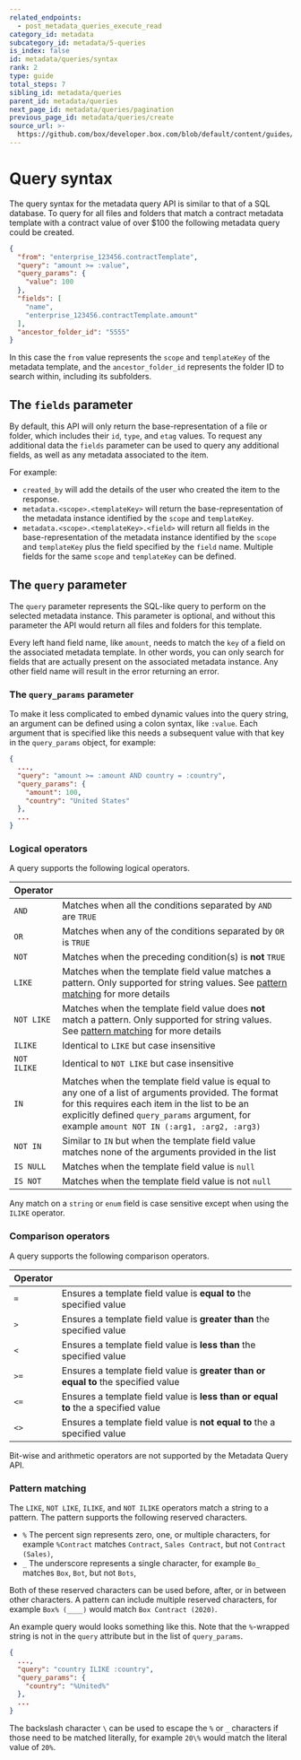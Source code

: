 ```yaml
---
related_endpoints:
  - post_metadata_queries_execute_read
category_id: metadata
subcategory_id: metadata/5-queries
is_index: false
id: metadata/queries/syntax
rank: 2
type: guide
total_steps: 7
sibling_id: metadata/queries
parent_id: metadata/queries
next_page_id: metadata/queries/pagination
previous_page_id: metadata/queries/create
source_url: >-
  https://github.com/box/developer.box.com/blob/default/content/guides/metadata/5-queries/2-syntax.md
---
```

# Query syntax

The query syntax for the metadata query API is similar to that of a SQL
database. To query for all files and folders that match a contract metadata
template with a contract value of over \$100 the following metadata query could
be created.

```json
{
  "from": "enterprise_123456.contractTemplate",
  "query": "amount >= :value",
  "query_params": {
    "value": 100
  },
  "fields": [
    "name",
    "enterprise_123456.contractTemplate.amount"
  ],
  "ancestor_folder_id": "5555"
}
```

In this case the `from` value represents the `scope` and `templateKey` of the
metadata template, and the `ancestor_folder_id` represents the folder ID to
search within, including its subfolders.

## The `fields` parameter

By default, this API will only return the base-representation of a file or
folder, which includes their `id`, `type`, and `etag` values. To request any
additional data the `fields` parameter can be used to query any additional
fields, as well as any metadata associated to the item.

For example:

* `created_by` will add the details of the user who created the item to
the response.
* `metadata.<scope>.<templateKey>` will return the base-representation
of the metadata instance identified by the `scope` and `templateKey`.
* `metadata.<scope>.<templateKey>.<field>` will return all fields in the
  base-representation of the metadata instance identified by the `scope` and
  `templateKey` plus the field specified by the `field` name. Multiple fields
  for the same `scope` and `templateKey` can be defined.

## The `query` parameter

The `query` parameter represents the SQL-like query to perform on the selected
metadata instance. This parameter is optional, and without this parameter the
API would return all files and folders for this template.

Every left hand field name, like `amount`, needs to match the `key` of a
field on the associated metadata template. In other words, you can only search
for fields that are actually present on the associated metadata instance. Any
other field name will result in the error returning an error.

### The `query_params` parameter

To make it less complicated to embed dynamic values into the query string, an
argument can be defined using a colon syntax, like `:value`. Each argument that
is specified like this needs a subsequent value with that key in the
`query_params` object, for example:

```json
{
  ...,
  "query": "amount >= :amount AND country = :country",
  "query_params": {
    "amount": 100,
    "country": "United States"
  },
  ...
}
```

### Logical operators

A query supports the following logical operators.

<!-- markdownlint-disable line-length -->

| Operator   |                                                                                                                                                                                                                                                      |
|------------|------------------------------------------------------------------------------------------------------------------------------------------------------------------------------------------------------------------------------------------------------|
| `AND`      | Matches when all the conditions separated by `AND` are `TRUE`                                                                                                                                                                                        |
| `OR`       | Matches when any of the conditions separated by `OR` is `TRUE`                                                                                                                                                                                       |
| `NOT`      | Matches when the preceding condition(s) is **not** `TRUE`                                                                                                                                                                                            |
| `LIKE`     | Matches when the template field value matches a pattern. Only supported for string values. See [pattern matching](#pattern-matching) for more details                                                                                                |
| `NOT LIKE` | Matches when the template field value does **not** match a pattern. Only supported for string values. See [pattern matching](#pattern-matching) for more details                                                                                     |
| `ILIKE`    | Identical to `LIKE` but case insensitive                                                                                                                                                                                                             |
| `NOT ILIKE` | Identical to `NOT LIKE` but case insensitive                                                                                                                                                                                                         |
| `IN`       | Matches when the template field value is equal to any one of a list of arguments provided. The format for this requires each item in the list to be an explicitly defined `query_params` argument, for example `amount NOT IN (:arg1, :arg2, :arg3)` |
| `NOT IN`   | Similar to `IN` but when the template field value matches none of the arguments provided in the list                                                                                                                                                 |
| `IS NULL`  | Matches when the template field value is `null`                                                                                                                                                                                                      |  |
| `IS NOT`   | Matches when the template field value is not `null`                                                                                                                                                                                                  |  |

<!-- markdownlint-enable line-length -->

<Message notice>

Any match on a `string` or `enum` field is case sensitive except when using
the `ILIKE` operator.

</Message>

### Comparison operators

A query supports the following comparison operators.

<!-- markdownlint-disable line-length -->

| Operator |                                                                                      |
|----------|--------------------------------------------------------------------------------------|
| `=`      | Ensures a template field value is **equal to** the specified value                   |
| `>`      | Ensures a template field value is **greater than** the specified value               |
| `<`      | Ensures a template field value is **less than** the specified value                  |
| `>=`     | Ensures a template field value is **greater than or equal to** the specified value   |
| `<=`     | Ensures a template field value is **less than or equal to** the a specified value    |
| `<>`     | Ensures a template field value is **not equal to** the a specified value             |

<!-- markdownlint-enable line-length -->

<Message warning>

Bit-wise and arithmetic operators are not supported by the Metadata Query API.

</Message>

### Pattern matching

The `LIKE`, `NOT LIKE`, `ILIKE`, and `NOT ILIKE` operators match a string
to a pattern. The pattern supports the following reserved characters.

* `%` The percent sign represents zero, one, or multiple characters, for example
  `%Contract` matches `Contract`, `Sales Contract`, but not `Contract (Sales)`,
* `_` The underscore represents a single character, for example
  `Bo_` matches `Box`, `Bot`, but not `Bots`,

Both of these reserved characters can be used before, after, or in between other
characters. A pattern can include multiple reserved characters, for example
`Box% (____)` would match `Box Contract (2020)`.

An example query would looks something like this. Note that the `%`-wrapped
string is not in the `query` attribute but in the list of `query_params`.

```json
{
  ...,
  "query": "country ILIKE :country",
  "query_params": {
    "country": "%United%"
  },
  ...
}
```

<Message notice>

The backslash character `\` can be used to escape the `%` or
`_` characters if those need to be matched literally, for example
`20\%` would match the literal value of `20%`.

</Message>